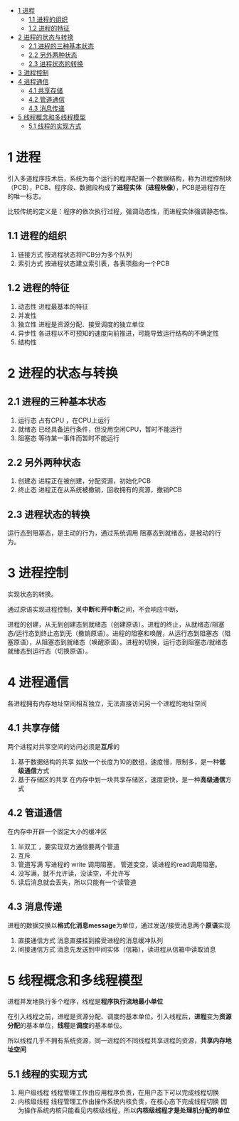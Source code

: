 - [1 进程](#1-进程)
  - [1.1 进程的组织](#11-进程的组织)
  - [1.2 进程的特征](#12-进程的特征)
- [2 进程的状态与转换](#2-进程的状态与转换)
  - [2.1 进程的三种基本状态](#21-进程的三种基本状态)
  - [2.2 另外两种状态](#22-另外两种状态)
  - [2.3 进程状态的转换](#23-进程状态的转换)
- [3 进程控制](#3-进程控制)
- [4 进程通信](#4-进程通信)
  - [4.1 共享存储](#41-共享存储)
  - [4.2 管道通信](#42-管道通信)
  - [4.3 消息传递](#43-消息传递)
- [5 线程概念和多线程模型](#5-线程概念和多线程模型)
  - [5.1 线程的实现方式](#51-线程的实现方式)

# 1 进程
引入多道程序技术后，系统为每个运行的程序配置一个数据结构，称为进程控制块（PCB），PCB、程序段、数据段构成了**进程实体（进程映像）**，PCB是进程存在的唯一标志。

比较传统的定义是：程序的依次执行过程，强调动态性，而进程实体强调静态性。

## 1.1 进程的组织
1. 链接方式 按进程状态将PCB分为多个队列
2. 索引方式 按进程状态建立索引表，各表项指向一个PCB

## 1.2 进程的特征
1. 动态性 进程最基本的特征
2. 并发性
3. 独立性 进程是资源分配、接受调度的独立单位
4. 异步性 各进程以不可预知的速度向前推进，可能导致运行结构的不确定性
5. 结构性

# 2 进程的状态与转换
## 2.1 进程的三种基本状态
1. 运行态 占有CPU ，在CPU上运行
2. 就绪态 已经具备运行条件，但没用空闲CPU，暂时不能运行
3. 阻塞态 等待某一事件而暂时不能运行

## 2.2 另外两种状态
1. 创建态 进程正在被创建，分配资源，初始化PCB
2. 终止态 进程正在从系统被撤销，回收拥有的资源，撤销PCB

## 2.3 进程状态的转换
运行态到阻塞态，是主动的行为，通过系统调用
阻塞态到就绪态，是被动的行为。

# 3 进程控制
实现状态的转换。   

通过原语实现进程控制，**关中断**和**开中断**之间，不会响应中断。

进程的创建，从无到创建态到就绪态（创建原语）。进程的终止，从就绪态/阻塞态/运行态到终止态到无（撤销原语）。进程的阻塞和唤醒，从运行态到阻塞态（阻塞原语），从阻塞态到就绪态（唤醒原语）。进程的切换，运行态到阻塞态/就绪态 就绪态到运行态（切换原语）。

# 4 进程通信
各进程拥有内存地址空间相互独立，无法直接访问另一个进程的地址空间

## 4.1 共享存储
两个进程对共享空间的访问必须是**互斥**的
1. 基于数据结构的共享 如放一个长度为10的数组，速度慢，限制多，是一种**低级通信**方式
2. 基于存储区的共享 在内存中划一块共享存储区，速度更快，是一种**高级通信**方式

## 4.2 管道通信
在内存中开辟一个固定大小的缓冲区
1. 半双工 ，要实现双方通信要两个管道
2. 互斥
3. 管道写满 写进程的 write 调用阻塞， 管道变空，读进程的read调用阻塞。
4. 没写满，就不允许读，没读空，不允许写
5. 读后消息就会丢失，所以只能有一个读管道

## 4.3 消息传递
进程的数据交换以**格式化消息message**为单位，通过发送/接受消息两个**原语**实现
1. 直接通信方式 消息直接挂到接受进程的消息缓冲队列
2. 间接通信方式 消息先发送到中间实体（信箱），读进程从信箱中读取消息

# 5 线程概念和多线程模型
进程并发地执行多个程序，线程是**程序执行流地最小单位**

在引入线程之前，进程是资源分配、调度的基本单位。引入线程后，**进程**变为**资源分配**的基本单位，**线程**是**调度**的基本单位。

所以线程几乎不拥有系统资源，同一进程的不同线程共享进程的资源，**共享内存地址空间**

## 5.1 线程的实现方式
1. 用户级线程 线程管理工作由应用程序负责，在用户态下可以完成线程切换
2. 内核级线程 线程管理工作由操作系统内核负责，在核心态下完成线程切换
因为操作系统内核只能看见内核级线程，所以**内核级线程才是处理机分配的单位**
